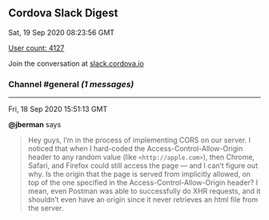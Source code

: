 ## Cordova Slack Digest
Sat, 19 Sep 2020 08:23:56 GMT

[User count: 4127](https://cordova.slack.com/)


Join the conversation at [slack.cordova.io](http://slack.cordova.io/)

### __Channel #general__ _(1 messages)_
---

Fri, 18 Sep 2020 15:51:13 GMT

__@jberman__ says 
> Hey guys, I’m in the process of implementing CORS on our server. I noticed that when I hard-coded the Access-Control-Allow-Origin header to any random value (like `<http://apple.com>`), then Chrome, Safari, and Firefox could still access the page — and I can’t figure out why. Is the origin that the page is served from implicitly allowed, on top of the one specified in the Access-Control-Allow-Origin header? I mean, even Postman was able to successfully do XHR requests, and it shouldn’t even have an origin since it never retrieves an html file from the server.
> 

